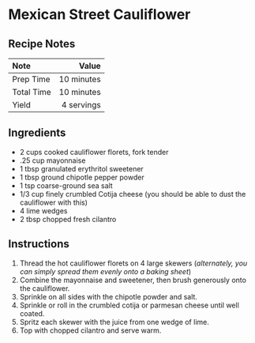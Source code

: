 # Mexican Street Cauliflower

## Recipe Notes
|Note      |Value     |
|:---------|---------:|
|Prep Time |10 minutes|
|Total Time|10 minutes|
|Yield     |4 servings|

## Ingredients
* 2 cups cooked cauliflower florets, fork tender
* .25 cup mayonnaise
* 1 tbsp granulated erythritol sweetener
* 1 tbsp ground chipotle pepper powder
* 1 tsp coarse-ground sea salt
* 1/3 cup finely crumbled Cotija cheese (you should be able to dust the cauliflower with this)
* 4 lime wedges
* 2 tbsp chopped fresh cilantro

## Instructions

1. Thread the hot cauliflower florets on 4 large skewers (*alternately, you can simply spread them evenly onto a baking sheet*)
2. Combine the mayonnaise and sweetener, then brush generously onto the cauliflower.
3. Sprinkle on all sides with the chipotle powder and salt.
4. Sprinkle or roll in the crumbled cotija or parmesan cheese until well coated.
5. Spritz each skewer with the juice from one wedge of lime.
6. Top with chopped cilantro and serve warm.
